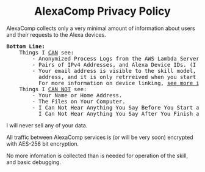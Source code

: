 <h1 align="center">AlexaComp Privacy Policy</h1>

AlexaComp collects only a very minimal amount of information about users and their requests to the Alexa devices.

<pre>
<b>Bottom Line:</b>
    Things I <u>CAN</u> see:
        - Anonymized Process Logs from the AWS Lambda Servers.
        - Pairs of IPv4 Addresses, and Alexa Device IDs. (I can not tell who that device or IP belongs to.)
        - Your email address is visible to the skill model, but I do not log the 
          address, and it is only retrreived when you start the device linking process.
          For more information on device linking, <a href="https://github.com/akmadian/AlexaComp/blob/docs/Docs/Setup.md">see more information about device linking here.</a>
    Things I <u>CAN NOT</u> see:
        - Your Name or Home Address.
        - The Files on Your Computer.
        - I Can Not Hear Anything You Say Before You Start an AlexaComp Request,
          I Can Not Hear Anything You Say After You Finish an AlexaComp Request.
</pre>

I will never sell any of your data.

All traffic between AlexaComp services is (or will be very soon) encrypted with AES-256 bit encryption.

No more infomation is collected than is needed for operation of the skill, and basic debugging.
